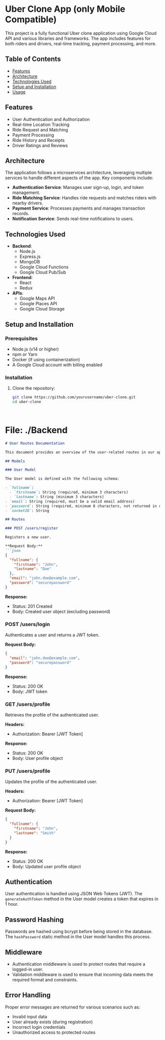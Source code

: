 # Uber Clone App (only Mobile Compatible)


This project is a fully functional Uber clone application using Google Cloud API and various libraries and frameworks. The app includes features for both riders and drivers, real-time tracking, payment processing, and more.

## Table of Contents
- [Features](#features)
- [Architecture](#architecture)
- [Technologies Used](#technologies-used)
- [Setup and Installation](#setup-and-installation)
- [Usage](#usage)


## Features
- User Authentication and Authorization
- Real-time Location Tracking
- Ride Request and Matching
- Payment Processing
- Ride History and Receipts
- Driver Ratings and Reviews

## Architecture
The application follows a microservices architecture, leveraging multiple services to handle different aspects of the app. Key components include:

- **Authentication Service**: Manages user sign-up, login, and token management.
- **Ride Matching Service**: Handles ride requests and matches riders with nearby drivers.
- **Payment Service**: Processes payments and manages transaction records.
- **Notification Service**: Sends real-time notifications to users.

## Technologies Used
- **Backend**:
  - Node.js
  - Express.js
  - MongoDB 
  - Google Cloud Functions
  - Google Cloud Pub/Sub
- **Frontend**:
  - React
  - Redux
- **APIs**:
  - Google Maps API
  - Google Places API
  - Google Cloud Storage

## Setup and Installation

### Prerequisites
- Node.js (v14 or higher)
- npm or Yarn
- Docker (if using containerization)
- A Google Cloud account with billing enabled

### Installation
1. Clone the repository:
   ```bash
   git clone https://github.com/yourusername/uber-clone.git
   cd uber-clone




# File: ./Backend
```markdown
# User Routes Documentation

This document provides an overview of the user-related routes in our application.

## Models

### User Model

The User model is defined with the following schema:

- `fullname`:
  - `firstname`: String (required, minimum 3 characters)
  - `lastname`: String (minimum 3 characters)
- `email`: String (required, must be a valid email address)
- `password`: String (required, minimum 8 characters, not returned in queries)
- `socketID`: String

## Routes

### POST /users/register

Registers a new user.

**Request Body:**
```json
{
  "fullname": {
    "firstname": "John",
    "lastname": "Doe"
  },
  "email": "john.doe@example.com",
  "password": "securepassword"
}
```

**Response:**
- Status: 201 Created
- Body: Created user object (excluding password)

### POST /users/login

Authenticates a user and returns a JWT token.

**Request Body:**
```json
{
  "email": "john.doe@example.com",
  "password": "securepassword"
}
```

**Response:**
- Status: 200 OK
- Body: JWT token

### GET /users/profile

Retrieves the profile of the authenticated user.

**Headers:**
- Authorization: Bearer [JWT Token]

**Response:**
- Status: 200 OK
- Body: User profile object

### PUT /users/profile

Updates the profile of the authenticated user.

**Headers:**
- Authorization: Bearer [JWT Token]

**Request Body:**
```json
{
  "fullname": {
    "firstname": "John",
    "lastname": "Smith"
  }
}
```

**Response:**
- Status: 200 OK
- Body: Updated user profile object

## Authentication

User authentication is handled using JSON Web Tokens (JWT). The `generateAuthToken` method in the User model creates a token that expires in 1 hour.

## Password Hashing

Passwords are hashed using bcrypt before being stored in the database. The `hashPassword` static method in the User model handles this process.

## Middleware

- Authentication middleware is used to protect routes that require a logged-in user.
- Validation middleware is used to ensure that incoming data meets the required format and constraints.

## Error Handling

Proper error messages are returned for various scenarios such as:
- Invalid input data
- User already exists (during registration)
- Incorrect login credentials
- Unauthorized access to protected routes



